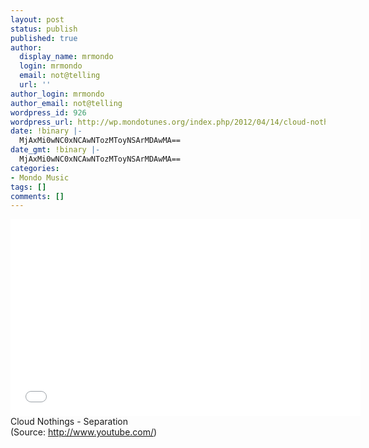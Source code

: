 ```yaml
---
layout: post
status: publish
published: true
author:
  display_name: mrmondo
  login: mrmondo
  email: not@telling
  url: ''
author_login: mrmondo
author_email: not@telling
wordpress_id: 926
wordpress_url: http://wp.mondotunes.org/index.php/2012/04/14/cloud-nothings-separation/
date: !binary |-
  MjAxMi0wNC0xNCAwNTozMToyNSArMDAwMA==
date_gmt: !binary |-
  MjAxMi0wNC0xNCAwNTozMToyNSArMDAwMA==
categories:
- Mondo Music
tags: []
comments: []
---
```

<iframe width="560" height="315" src="//www.youtube.com/embed/LQqtb4E57RY" frameborder="0"> </iframe>
Cloud Nothings - Separation 
<div class="attribution">(<span>Source:</span> <a href="http://www.youtube.com/">http://www.youtube.com/</a>)</div>
